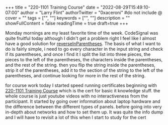 +++
title = "220-1101 Training Course"
date = "2022-08-29T15:49:10-07:00"
author = "Larry Flint"
authorTwitter = "0xaceroni" #do not include @
cover = ""
tags = ["", ""]
keywords = ["", ""]
description = ""
showFullContent = false
readingTime = true
draft=true
+++

Monday mornings are my least favorite time of the week. CodeSignal was quite fruitful today although I didn't get a problem right I feel like I almost have a good solution for [reverseInParentheses](https://app.codesignal.com/arcade/intro/level-3/9DgaPsE2a7M6M2Hu6). The basis of what I want to do is fairly simple, i need to go every character in the input string and check if its parentheses, and once I find it I split the list into three pieces, the pieces to the left of the parentheses, the characters inside the parentheses, and the rest of the string. then you flip the string inside the parentheses, strip it of the parentheses, add it to the section of the string to the left of the parentheses, and continue looking for more in the rest of the string.

for course work today I started speed running certificates beginning with [220-1101 Training Course](https://www.professormesser.com/free-a-plus-training/220-1101/220-1101-video/220-1101-training-course/) which is the cert for basic it knowledge stuff. the whole course is just youtube videos with no interactiveness from the participant. It started by going over information about laptop hardware and the difference between the different types of panels. before going into very in-depth about networks and how to set them up. It was quite the info dump and I will have to revisit a lot of this when I start to study for the cert
